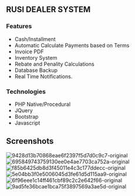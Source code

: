 ## RUSI DEALER SYSTEM

### Features
- Cash/Installment
- Automatic Calculate Payments based on Terms
- Invoice PDF
- Inventory System
- Rebate and Penality Calculations
- Database Backup
- Real Time Notifications.

### Technologies
- PHP Native/Procedural
- JQuery
- Bootstrap
- Javascript

## Screenshots
![9428d13b70868eae6f2397f5d7d0c9c7-original](https://user-images.githubusercontent.com/22125914/58013149-9a59de80-7b28-11e9-8a01-b8782e6192ed.png)
![695849743759130ee0e4ae7703ca752a-original](https://user-images.githubusercontent.com/22125914/58013150-9a59de80-7b28-11e9-8f66-491f64707ef8.png)
![f85b6425db8d3f45011e4c3c177ddecc-original](https://user-images.githubusercontent.com/22125914/58013151-9af27500-7b28-11e9-9029-36b58643b2ab.png)
![5e04bb3f0e5006045d3fe61d5d115aa9-original](https://user-images.githubusercontent.com/22125914/58013153-9af27500-7b28-11e9-9990-44d982bafd7a.png)
![6f96eee1c14ff461cbf89c2c2e642f66-original](https://user-images.githubusercontent.com/22125914/58013154-9af27500-7b28-11e9-82f2-44e7ff0e11dc.png)
![9ad5fe36bcae1bca75f3897569a3ae5d-original](https://user-images.githubusercontent.com/22125914/58013155-9b8b0b80-7b28-11e9-8971-d2a20bced1b8.png)

